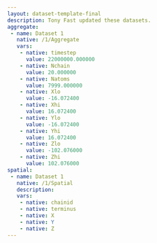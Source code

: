```yaml
---
layout: dataset-template-final
description: Tony Fast updated these datasets.
aggregate: 
 - name: Dataset 1
   native: /1/Aggregate
   vars: 
    - native: timestep
      value: 22000000.000000
    - native: Nchain
      value: 20.000000
    - native: Natoms
      value: 7999.000000
    - native: Xlo
      value: -16.072400
    - native: Xhi
      value: 16.072400
    - native: Ylo
      value: -16.072400
    - native: Yhi
      value: 16.072400
    - native: Zlo
      value: -102.076000
    - native: Zhi
      value: 102.076000
spatial: 
 - name: Dataset 1
   native: /1/Spatial
   description: 
   vars: 
    - native: chainid
    - native: terminus
    - native: X
    - native: Y
    - native: Z
---
```

